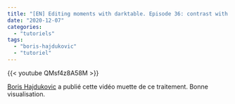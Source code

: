 ```yaml
---
title: "[EN] Editing moments with darktable. Episode 36: contrast with exposure"
date: "2020-12-07"
categories: 
  - "tutoriels"
tags: 
  - "boris-hajdukovic"
  - "tutoriel"
---
```


{{< youtube QMsf4z8A58M >}}

[Boris Hajdukovic](https://www.youtube.com/channel/UCMbDlOwmmQnkRmcb2_5WERg)  a publié cette vidéo muette de ce traitement. Bonne visualisation.
